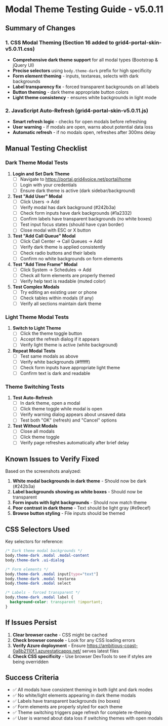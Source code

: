 # Modal Theme Testing Guide - v5.0.11

## Summary of Changes

### 1. CSS Modal Theming (Section 16 added to grid4-portal-skin-v5.0.11.css)
- **Comprehensive dark theme support** for all modal types (Bootstrap & jQuery UI)
- **Precise selectors** using `body.theme-dark` prefix for high specificity
- **Form element theming** - inputs, textareas, selects with dark backgrounds
- **Label transparency fix** - forced transparent backgrounds on all labels
- **Button theming** - dark theme appropriate button colors
- **Light theme consistency** - ensures white backgrounds in light mode

### 2. JavaScript Auto-Refresh (grid4-portal-skin-v5.0.11.js)
- **Smart refresh logic** - checks for open modals before refreshing
- **User warning** - if modals are open, warns about potential data loss
- **Automatic refresh** - if no modals open, refreshes after 300ms delay

## Manual Testing Checklist

### Dark Theme Modal Tests

1. **Login and Set Dark Theme**
   - [ ] Navigate to https://portal.grid4voice.net/portal/home
   - [ ] Login with your credentials
   - [ ] Ensure dark theme is active (dark sidebar/background)

2. **Test "Add User" Modal**
   - [ ] Click Users → Add
   - [ ] Verify modal has dark background (#242b3a)
   - [ ] Check form inputs have dark backgrounds (#1a2332)
   - [ ] Confirm labels have transparent backgrounds (no white boxes)
   - [ ] Test input focus states (should have cyan border)
   - [ ] Close modal with ESC or X button

3. **Test "Add Call Queue" Modal**
   - [ ] Click Call Center → Call Queues → Add
   - [ ] Verify dark theme is applied consistently
   - [ ] Check radio buttons and their labels
   - [ ] Confirm no white backgrounds on form elements

4. **Test "Add Time Frame" Modal**
   - [ ] Click System → Schedules → Add
   - [ ] Check all form elements are properly themed
   - [ ] Verify help text is readable (muted color)

5. **Test Complex Modals**
   - [ ] Try editing an existing user or phone
   - [ ] Check tables within modals (if any)
   - [ ] Verify all sections maintain dark theme

### Light Theme Modal Tests

1. **Switch to Light Theme**
   - [ ] Click the theme toggle button
   - [ ] Accept the refresh dialog if it appears
   - [ ] Verify light theme is active (white background)

2. **Repeat Modal Tests**
   - [ ] Test same modals as above
   - [ ] Verify white backgrounds (#ffffff)
   - [ ] Check form inputs have appropriate light theme
   - [ ] Confirm text is dark and readable

### Theme Switching Tests

1. **Test Auto-Refresh**
   - [ ] In dark theme, open a modal
   - [ ] Click theme toggle while modal is open
   - [ ] Verify warning dialog appears about unsaved data
   - [ ] Test both "OK" (refresh) and "Cancel" options

2. **Test Without Modals**
   - [ ] Close all modals
   - [ ] Click theme toggle
   - [ ] Verify page refreshes automatically after brief delay

## Known Issues to Verify Fixed

Based on the screenshots analyzed:

1. **White modal backgrounds in dark theme** - Should now be dark (#242b3a)
2. **Label backgrounds showing as white boxes** - Should now be transparent
3. **Form inputs with light backgrounds** - Should now match theme
4. **Poor contrast in dark theme** - Text should be light gray (#e9ecef)
5. **Browse button styling** - File inputs should be themed

## CSS Selectors Used

Key selectors for reference:
```css
/* Dark theme modal backgrounds */
body.theme-dark .modal .modal-content
body.theme-dark .ui-dialog

/* Form elements */
body.theme-dark .modal input[type="text"]
body.theme-dark .modal textarea
body.theme-dark .modal select

/* Labels - forced transparent */
body.theme-dark .modal label {
  background-color: transparent !important;
}
```

## If Issues Persist

1. **Clear browser cache** - CSS might be cached
2. **Check browser console** - Look for any CSS loading errors
3. **Verify Azure deployment** - Ensure https://ambitious-coast-0a8b2110f.1.azurestaticapps.net/ serves latest files
4. **Check CSS specificity** - Use browser DevTools to see if styles are being overridden

## Success Criteria

- ✅ All modals have consistent theming in both light and dark modes
- ✅ No white/light elements appearing in dark theme modals
- ✅ Labels have transparent backgrounds (no boxes)
- ✅ Form elements are properly styled for each theme
- ✅ Theme switching triggers page refresh for complete re-theming
- ✅ User is warned about data loss if switching themes with open modals